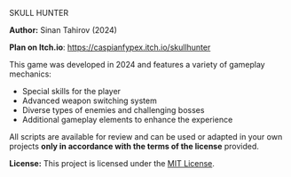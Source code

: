 SKULL HUNTER

**Author:** Sinan Tahirov (2024)

**Plan on Itch.io**: https://caspianfypex.itch.io/skullhunter

This game was developed in 2024 and features a variety of gameplay mechanics:

- Special skills for the player  
- Advanced weapon switching system  
- Diverse types of enemies and challenging bosses  
- Additional gameplay elements to enhance the experience  

All scripts are available for review and can be used or adapted in your own projects **only in accordance with the terms of the license** provided.

**License:** This project is licensed under the [MIT License](LICENSE).
